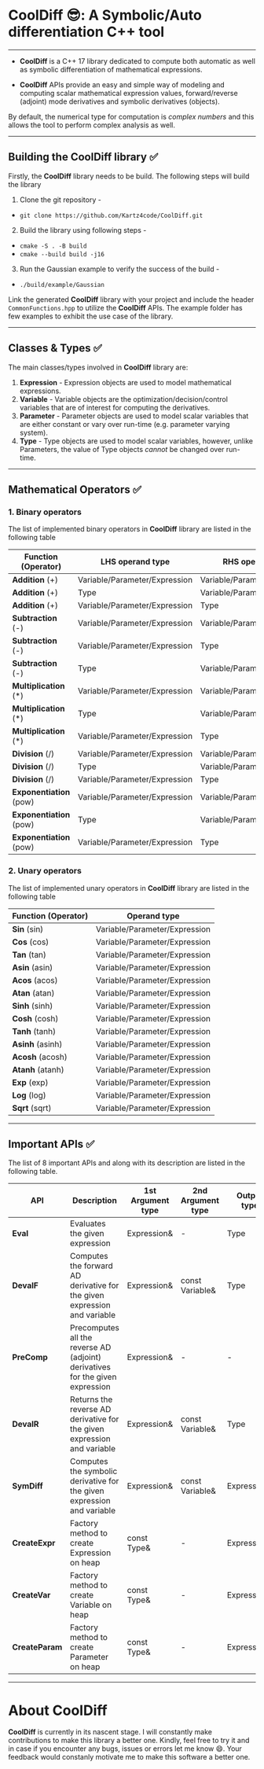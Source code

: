 # CoolDiff :sunglasses:: A Symbolic/Auto differentiation C++ tool 
---
* **CoolDiff** is a C++ 17 library dedicated to compute both automatic as well as symbolic differentiation of mathematical expressions. 

* **CoolDiff** APIs provide an easy and simple way of modeling and computing scalar mathematical expression values, forward/reverse (adjoint) mode derivatives and symbolic derivatives (objects). 

By default, the numerical type for computation is *complex numbers* and this allows the tool to perform complex analysis as well.   

---
## Building the CoolDiff library :white_check_mark:

Firstly, the **CoolDiff** library needs to be build. The following steps will build the library  

1. Clone the git repository -
 - `git clone https://github.com/Kartz4code/CoolDiff.git`
2. Build the library using following steps - 
- `cmake -S . -B build`
- `cmake --build build -j16 `
3. Run the Gaussian example to verify the success of the build - 
- `./build/example/Gaussian`

Link the generated **CoolDiff** library with your project and include the header `CommonFunctions.hpp` to utilize the **CoolDiff** APIs. The example folder has few examples to exhibit the use case of the library.  

---
## Classes & Types :white_check_mark:

The main classes/types involved in **CoolDiff** library are:
1. **Expression** - Expression objects are used to model  mathematical expressions.
2. **Variable** - Variable objects are the optimization/decision/control variables that are of interest for computing the derivatives. 
3. **Parameter** - Parameter objects are used to model scalar variables that are either constant or vary over run-time (e.g. parameter varying system).   
4. **Type** - Type objects are used to model scalar variables, however, unlike Parameters, the value of Type objects *cannot* be changed over run-time. 

---
## Mathematical Operators :white_check_mark:

### 1. Binary operators

The list of implemented binary operators in **CoolDiff** library are listed in the following table 

| Function (Operator) | LHS operand type | RHS operand type |
| ----------- | ----------- | ----------- |  
| **Addition** (+) | Variable/Parameter/Expression | Variable/Parameter/Expression
| **Addition** (+) | Type | Variable/Parameter/Expression
| **Addition** (+) | Variable/Parameter/Expression | Type
| **Subtraction** (-) | Variable/Parameter/Expression | Variable/Parameter/Expression
| **Subtraction** (-) | Variable/Parameter/Expression | Type
| **Subtraction** (-) | Type | Variable/Parameter/Expression
| **Multiplication** (*) | Variable/Parameter/Expression | Variable/Parameter/Expression
| **Multiplication** (*) | Type | Variable/Parameter/Expression
| **Multiplication** (*) | Variable/Parameter/Expression | Type
| **Division** (/) | Variable/Parameter/Expression | Variable/Parameter/Expression
| **Division** (/) | Type | Variable/Parameter/Expression
| **Division** (/) | Variable/Parameter/Expression | Type
| **Exponentiation** (pow) | Variable/Parameter/Expression | Variable/Parameter/Expression
| **Exponentiation** (pow) | Type | Variable/Parameter/Expression
| **Exponentiation** (pow) | Variable/Parameter/Expression | Type


### 2. Unary operators

The list of implemented unary operators in **CoolDiff** library are listed in the following table 

| Function (Operator) | Operand type |
| ----------- | ----------- |
| **Sin** (sin) | Variable/Parameter/Expression
| **Cos** (cos) | Variable/Parameter/Expression
| **Tan** (tan) | Variable/Parameter/Expression
| **Asin** (asin) | Variable/Parameter/Expression
| **Acos** (acos) | Variable/Parameter/Expression
| **Atan** (atan) | Variable/Parameter/Expression
| **Sinh** (sinh) | Variable/Parameter/Expression
| **Cosh** (cosh) | Variable/Parameter/Expression
| **Tanh** (tanh) | Variable/Parameter/Expression
| **Asinh** (asinh) | Variable/Parameter/Expression
| **Acosh** (acosh) | Variable/Parameter/Expression
| **Atanh** (atanh) | Variable/Parameter/Expression
| **Exp** (exp) | Variable/Parameter/Expression
| **Log** (log) | Variable/Parameter/Expression
| **Sqrt** (sqrt) | Variable/Parameter/Expression

---
## Important APIs :white_check_mark:

The list of 8 important APIs and along with its description are listed in the following table.  

| API | Description | 1st Argument type | 2nd Argument type | Output type |
| ----------- | ----------- | ----------- | ----------- | ----------- | 
| **Eval** | Evaluates the given expression | Expression& | - | Type |
| **DevalF** | Computes the forward AD derivative for the given expression and variable | Expression& | const Variable& | Type |
| **PreComp** | Precomputes all the reverse AD (adjoint) derivatives for the given expression | Expression& | - | - |
| **DevalR** | Returns the reverse AD derivative for the given expression and variable | Expression& | const Variable& | Type |
| **SymDiff** | Computes the symbolic derivative for the given expression and variable | Expression& | const Variable& | Expression& |
| **CreateExpr** | Factory method to create Expression on heap | const Type& | - | Expression& |
| **CreateVar** | Factory method to create Variable on heap | const Type& | - | Expression& |
| **CreateParam** | Factory method to create Parameter on heap | const Type& | - | Expression& |

---

# About CoolDiff 

**CoolDiff** is currently in its nascent stage. I will constantly make contributions to make this library a better one. Kindly, feel free to try it and in case if you encounter any bugs, issues or errors let me know :smile:. Your feedback would constanly motivate me to make this software a better one.

